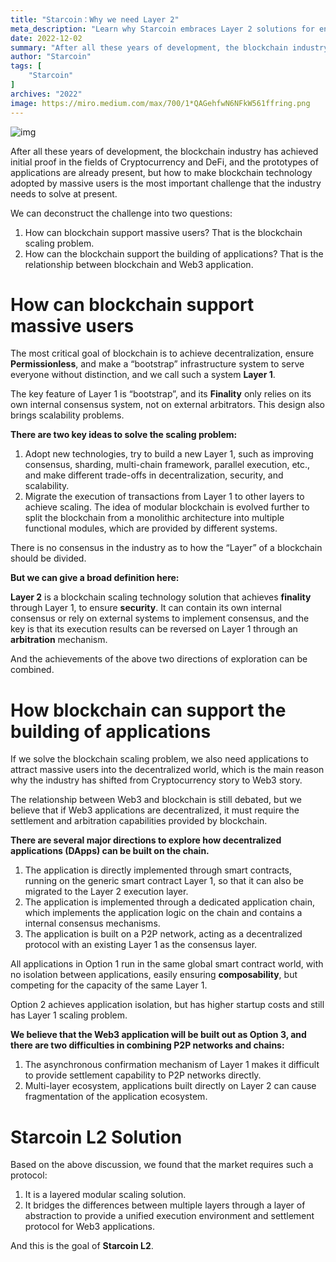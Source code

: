 ```yaml
---
title: "Starcoin：Why we need Layer 2"
meta_description: "Learn why Starcoin embraces Layer 2 solutions for enhanced Move scalability and performance."
date: 2022-12-02
summary: "After all these years of development, the blockchain industry has achieved initial proof in the fields of Cryptocurrency and DeFi, and the prototypes of applications are already present, but how to make blockchain technology adopted by massive users is the most important..."
author: "Starcoin"
tags: [
    "Starcoin"
]
archives: "2022"
image: https://miro.medium.com/max/700/1*QAGehfwN6NFkW561ffring.png
---
```


![img](https://miro.medium.com/max/700/1*QAGehfwN6NFkW561ffring.png)

After all these years of development, the blockchain industry has achieved initial proof in the fields of Cryptocurrency and DeFi, and the prototypes of applications are already present, but how to make blockchain technology adopted by massive users is the most important challenge that the industry needs to solve at present.

We can deconstruct the challenge into two questions:

1. How can blockchain support massive users? That is the blockchain scaling problem.
2. How can the blockchain support the building of applications? That is the relationship between blockchain and Web3 application.

# How can blockchain support massive users[](https://rooch.network/docs/why-rooch#how-can-blockchain-support-massive-users)

The most critical goal of blockchain is to achieve decentralization, ensure **Permissionless**, and make a “bootstrap” infrastructure system to serve everyone without distinction, and we call such a system **Layer 1**.

The key feature of Layer 1 is “bootstrap”, and its **Finality** only relies on its own internal consensus system, not on external arbitrators. This design also brings scalability problems.

**There are two key ideas to solve the scaling problem:**

1. Adopt new technologies, try to build a new Layer 1, such as improving consensus, sharding, multi-chain framework, parallel execution, etc., and make different trade-offs in decentralization, security, and scalability.
2. Migrate the execution of transactions from Layer 1 to other layers to achieve scaling. The idea of modular blockchain is evolved further to split the blockchain from a monolithic architecture into multiple functional modules, which are provided by different systems.

There is no consensus in the industry as to how the “Layer” of a blockchain should be divided.

**But we can give a broad definition here:**

**Layer 2** is a blockchain scaling technology solution that achieves **finality** through Layer 1, to ensure **security**. It can contain its own internal consensus or rely on external systems to implement consensus, and the key is that its execution results can be reversed on Layer 1 through an **arbitration** mechanism.

And the achievements of the above two directions of exploration can be combined.

# How blockchain can support the building of applications[](https://rooch.network/docs/why-rooch#how-blockchain-can-support-the-building-of-applications)

If we solve the blockchain scaling problem, we also need applications to attract massive users into the decentralized world, which is the main reason why the industry has shifted from Cryptocurrency story to Web3 story.

The relationship between Web3 and blockchain is still debated, but we believe that if Web3 applications are decentralized, it must require the settlement and arbitration capabilities provided by blockchain.

**There are several major directions to explore how decentralized applications (DApps) can be built on the chain.**

1. The application is directly implemented through smart contracts, running on the generic smart contract Layer 1, so that it can also be migrated to the Layer 2 execution layer.
2. The application is implemented through a dedicated application chain, which implements the application logic on the chain and contains a internal consensus mechanisms.
3. The application is built on a P2P network, acting as a decentralized protocol with an existing Layer 1 as the consensus layer.

All applications in Option 1 run in the same global smart contract world, with no isolation between applications, easily ensuring **composability**, but competing for the capacity of the same Layer 1.

Option 2 achieves application isolation, but has higher startup costs and still has Layer 1 scaling problem.

**We believe that the Web3 application will be built out as Option 3, and there are two difficulties in combining P2P networks and chains:**

1. The asynchronous confirmation mechanism of Layer 1 makes it difficult to provide settlement capability to P2P networks directly.
2. Multi-layer ecosystem, applications built directly on Layer 2 can cause fragmentation of the application ecosystem.

# Starcoin L2 Solution[](https://rooch.network/docs/why-rooch#solution)

Based on the above discussion, we found that the market requires such a protocol:

1. It is a layered modular scaling solution.
2. It bridges the differences between multiple layers through a layer of abstraction to provide a unified execution environment and settlement protocol for Web3 applications.

And this is the goal of **Starcoin L2**.